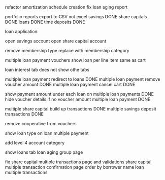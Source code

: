 refactor amortization schedule creation 
fix loan aging report 

portfolio reports export to CSV not excel 
  savings DONE 
  share capitals DONE 
  loans DONE 
  time deposits DONE 

loan application 

open savings account 
open share capital account 

remove membership type replace with membership category 

multiple loan payment vouchers show loan per line item same as cart

loan interest tab does not show othe tabs 

multiple loan payment redirect to loans DONE 
multiple loan payment remove voucher amount DONE
multiple loan payment cancel cart DONE

show payment amount under each loan on multiple loan payments DONE
hide voucher details if no voucher amount multiple loan payment DONE

multiple share capital build up transactions DONE
multiple savings deposit transactions DONE 

remove cooperative from vouchers 

show loan type on loan multiple payment

add level 4 account category

show loans tab loan aging group page 

fix share capital multiple transactions page and validations
share capital multiple transaction confirmation page
order by borrower name loan multiple transactions 